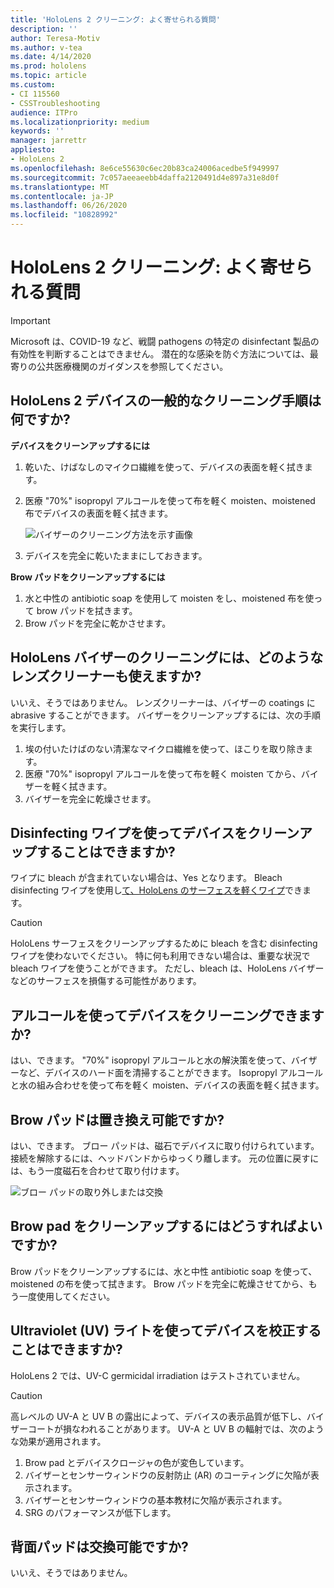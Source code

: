 ```yaml
---
title: 'HoloLens 2 クリーニング: よく寄せられる質問'
description: ''
author: Teresa-Motiv
ms.author: v-tea
ms.date: 4/14/2020
ms.prod: hololens
ms.topic: article
ms.custom:
- CI 115560
- CSSTroubleshooting
audience: ITPro
ms.localizationpriority: medium
keywords: ''
manager: jarrettr
appliesto:
- HoloLens 2
ms.openlocfilehash: 8e6ce55630c6ec20b83ca24006acedbe5f949997
ms.sourcegitcommit: 7c057aeeaeebb4daffa2120491d4e897a31e8d0f
ms.translationtype: MT
ms.contentlocale: ja-JP
ms.lasthandoff: 06/26/2020
ms.locfileid: "10828992"
---
```

# HoloLens 2 クリーニング: よく寄せられる質問

> [!IMPORTANT]  
> Microsoft は、COVID-19 など、戦闘 pathogens の特定の disinfectant 製品の有効性を判断することはできません。 潜在的な感染を防ぐ方法については、最寄りの公共医療機関のガイダンスを参照してください。  

## HoloLens 2 デバイスの一般的なクリーニング手順は何ですか?

**デバイスをクリーンアップするには**

1. 乾いた、けばなしのマイクロ繊維を使って、デバイスの表面を軽く拭きます。
1. 医療 "70%" isopropyl アルコールを使って布を軽く moisten、moistened 布でデバイスの表面を軽く拭きます。

   ![バイザーのクリーニング方法を示す画像](images/hololens-cleaning-visor.png)

1. デバイスを完全に乾いたままにしておきます。

**Brow パッドをクリーンアップするには**

1. 水と中性の antibiotic soap を使用して moisten をし、moistened 布を使って brow パッドを拭きます。
1. Brow パッドを完全に乾かさせます。

## HoloLens バイザーのクリーニングには、どのようなレンズクリーナーも使えますか?

いいえ、そうではありません。 レンズクリーナーは、バイザーの coatings に abrasive することができます。 バイザーをクリーンアップするには、次の手順を実行します。  

1. 埃の付いたけばのない清潔なマイクロ繊維を使って、ほこりを取り除きます。
1. 医療 "70%" isopropyl アルコールを使って布を軽く moisten てから、バイザーを軽く拭きます。
1. バイザーを完全に乾燥させます。

## Disinfecting ワイプを使ってデバイスをクリーンアップすることはできますか?

ワイプに bleach が含まれていない場合は、Yes となります。 Bleach disinfecting ワイプを使用し[て、HoloLens のサーフェスを軽くワイプ](#what-are-the-general-cleaning-instructions-for-hololens-2-devices)できます。  

> [!CAUTION]  
> HoloLens サーフェスをクリーンアップするために bleach を含む disinfecting ワイプを使わないでください。 特に何も利用できない場合は、重要な状況で bleach ワイプを使うことができます。 ただし、bleach は、HoloLens バイザーなどのサーフェスを損傷する可能性があります。

## アルコールを使ってデバイスをクリーニングできますか?

はい、できます。 "70%" isopropyl アルコールと水の解決策を使って、バイザーなど、デバイスのハード面を清掃することができます。 Isopropyl アルコールと水の組み合わせを使って布を軽く moisten、デバイスの表面を軽く拭きます。

## Brow パッドは置き換え可能ですか?

はい、できます。 ブロー パッドは、磁石でデバイスに取り付けられています。 接続を解除するには、ヘッドバンドからゆっくり離します。 元の位置に戻すには、もう一度磁石を合わせて取り付けます。

![ブロー パッドの取り外しまたは交換](images/hololens2-remove-browpad.png)

## Brow pad をクリーンアップするにはどうすればよいですか?

Brow パッドをクリーンアップするには、水と中性 antibiotic soap を使って、moistened の布を使って拭きます。 Brow パッドを完全に乾燥させてから、もう一度使用してください。

## Ultraviolet (UV) ライトを使ってデバイスを校正することはできますか?

HoloLens 2 では、UV-C germicidal irradiation はテストされていません。

> [!CAUTION]  
> 高レベルの UV-A と UV B の露出によって、デバイスの表示品質が低下し、バイザーコートが損なわれることがあります。 UV-A と UV B の輻射では、次のような効果が適用されます。
>  
> 1. Brow pad とデバイスクロージャの色が変色しています。
> 1. バイザーとセンサーウィンドウの反射防止 (AR) のコーティングに欠陥が表示されます。
> 1. バイザーとセンサーウィンドウの基本教材に欠陥が表示されます。
> 1. SRG のパフォーマンスが低下します。

## 背面パッドは交換可能ですか?

いいえ、そうではありません。
